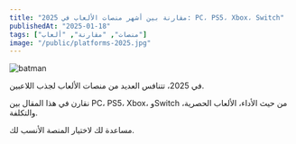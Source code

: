 ```yaml
---
title: "مقارنة بين أشهر منصات الألعاب في 2025: PC، PS5، Xbox، Switch"
publishedAt: "2025-01-18"
tags: ["منصات", "مقارنة", "ألعاب"]
image: "/public/platforms-2025.jpg"
---
```

![batman](/comparison.jpg)

في 2025، تتنافس العديد من منصات الألعاب لجذب اللاعبين.

نقارن في هذا المقال بين PC، PS5، Xbox، وSwitch من حيث الأداء، الألعاب الحصرية، والتكلفة.

مساعدة لك لاختيار المنصة الأنسب لك.